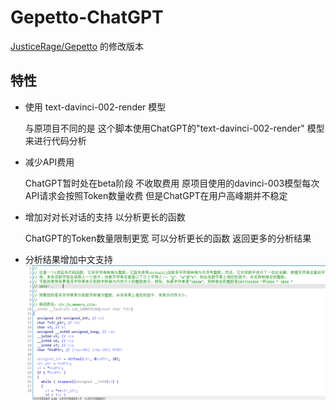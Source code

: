 # Gepetto-ChatGPT

[JusticeRage/Gepetto](https://github.com/JusticeRage/Gepetto/) 的修改版本

## 特性

- 使用 text-davinci-002-render 模型

  与原项目不同的是 这个脚本使用ChatGPT的"text-davinci-002-render" 模型来进行代码分析
- 减少API费用

  ChatGPT暂时处在beta阶段 不收取费用 原项目使用的davinci-003模型每次API请求会按照Token数量收费 但是ChatGPT在用户高峰期并不稳定
- 增加对对长对话的支持 以分析更长的函数

  ChatGPT的Token数量限制更宽 可以分析更长的函数 返回更多的分析结果

- 分析结果增加中文支持
![](demo.png)
